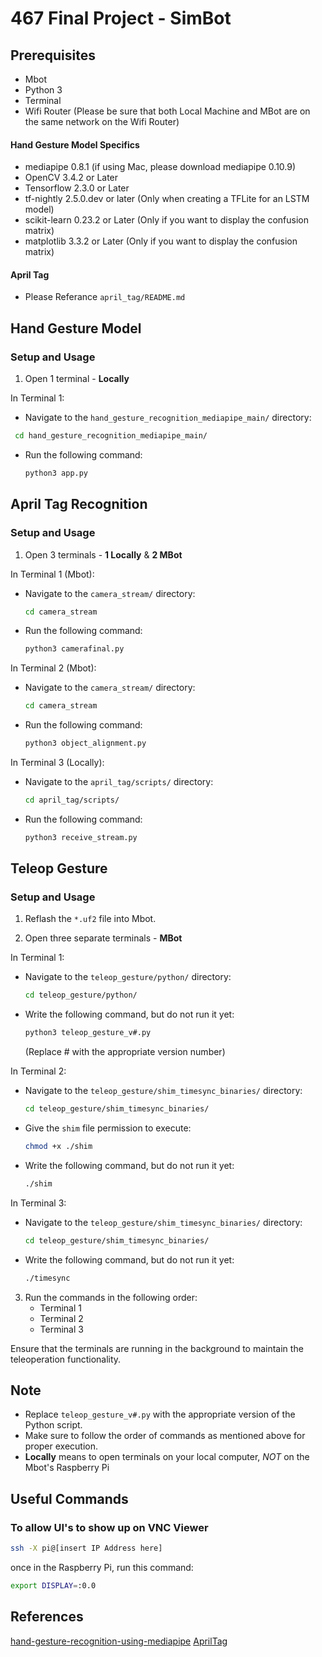 # 467 Final Project - SimBot

## Prerequisites
- Mbot
- Python 3
- Terminal
- Wifi Router (Please be sure that both Local Machine and MBot are on the same network on the Wifi Router)
#### Hand Gesture Model Specifics
- mediapipe 0.8.1 (if using Mac, please download mediapipe 0.10.9)
- OpenCV 3.4.2 or Later
- Tensorflow 2.3.0 or Later
- tf-nightly 2.5.0.dev or later (Only when creating a TFLite for an LSTM model)
- scikit-learn 0.23.2 or Later (Only if you want to display the confusion matrix)
- matplotlib 3.3.2 or Later (Only if you want to display the confusion matrix)
#### April Tag
- Please Referance `april_tag/README.md`

## Hand Gesture Model

### Setup and Usage

1. Open 1 terminal - **Locally**

In Terminal 1:
- Navigate to the `hand_gesture_recognition_mediapipe_main/` directory:
 ```bash
  cd hand_gesture_recognition_mediapipe_main/
  ```
- Run the following command:
  ```bash
  python3 app.py
  ```

## April Tag Recognition

### Setup and Usage

1. Open 3 terminals - **1 Locally** & **2 MBot**

In Terminal 1 (Mbot):
- Navigate to the `camera_stream/` directory:
  ```bash
  cd camera_stream
  ```
- Run the following command:
  ```bash
  python3 camerafinal.py
  ```

In Terminal 2 (Mbot):
- Navigate to the `camera_stream/` directory:
  ```bash
  cd camera_stream
  ```
- Run the following command:
  ```bash
  python3 object_alignment.py
  ```

In Terminal 3 (Locally):
- Navigate to the `april_tag/scripts/` directory:
  ```bash
  cd april_tag/scripts/
  ```
- Run the following command:
  ```bash
  python3 receive_stream.py
  ```

## Teleop Gesture

### Setup and Usage

1. Reflash the `*.uf2` file into Mbot.

2. Open three separate terminals - **MBot**

In Terminal 1:
- Navigate to the `teleop_gesture/python/` directory:
  ```bash
  cd teleop_gesture/python/
  ```
- Write the following command, but do not run it yet:
  ```bash
  python3 teleop_gesture_v#.py
  ```
  (Replace # with the appropriate version number)

In Terminal 2:
- Navigate to the `teleop_gesture/shim_timesync_binaries/` directory:
  ```bash
  cd teleop_gesture/shim_timesync_binaries/
  ```
- Give the `shim` file permission to execute:
  ```bash
  chmod +x ./shim
  ```
- Write the following command, but do not run it yet:
  ```bash
  ./shim
  ```

In Terminal 3:
- Navigate to the `teleop_gesture/shim_timesync_binaries/` directory:
  ```bash
  cd teleop_gesture/shim_timesync_binaries/
  ```
- Write the following command, but do not run it yet:
  ```bash
  ./timesync
  ```

3. Run the commands in the following order:
    - Terminal 1
    - Terminal 2
    - Terminal 3

Ensure that the terminals are running in the background to maintain the teleoperation functionality.

## Note
- Replace `teleop_gesture_v#.py` with the appropriate version of the Python script.
- Make sure to follow the order of commands as mentioned above for proper execution.
- **Locally** means to open terminals on your local computer, *NOT* on the Mbot's Raspberry Pi

## Useful Commands
### To allow UI's to show up on VNC Viewer
```bash
ssh -X pi@[insert IP Address here]
```
once in the Raspberry Pi, run this command:
```bash
export DISPLAY=:0.0
```

## References
[hand-gesture-recognition-using-mediapipe](https://github.com/Kazuhito00/hand-gesture-recognition-using-mediapipe.git)
[AprilTag](https://github.com/Tinker-Twins/AprilTag.git)


